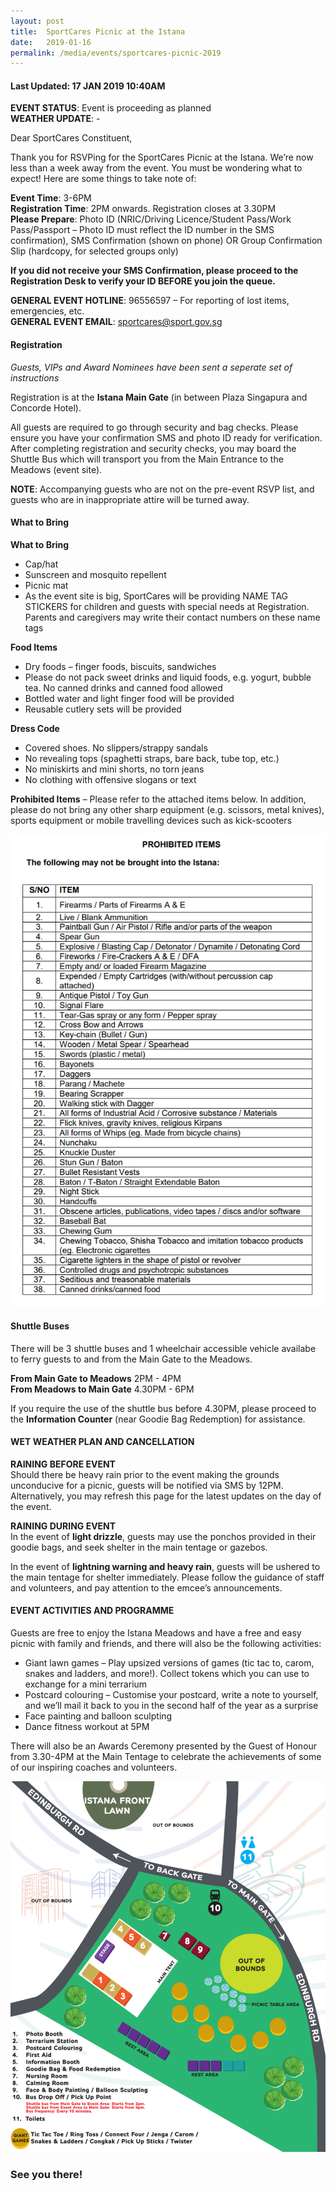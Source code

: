 ```yaml
---
layout: post
title:  SportCares Picnic at the Istana
date:   2019-01-16
permalink: /media/events/sportcares-picnic-2019
---
```


#### Last Updated: 17 JAN 2019 10:40AM

**EVENT STATUS**: Event is proceeding as planned
<BR> **WEATHER UPDATE**: -

Dear SportCares Constituent,

Thank you for RSVPing for the SportCares Picnic at the Istana. We’re now less than a week away from the event. You must be wondering what to expect! Here are some things to take note of:

**Event Time**: 3-6PM 
<BR> **Registration Time**: 2PM onwards. Registration closes at 3.30PM
<BR> **Please Prepare**: Photo ID (NRIC/Driving Licence/Student Pass/Work Pass/Passport – Photo ID must reflect the ID number in the SMS confirmation), SMS Confirmation (shown on phone) OR Group Confirmation Slip (hardcopy, for selected groups only)

**If you did not receive your SMS Confirmation, please proceed to the Registration Desk to verify your ID BEFORE you join the queue.**

**GENERAL EVENT HOTLINE**: 96556597 – For reporting of lost items, emergencies, etc.
<BR>**GENERAL EVENT EMAIL**: sportcares@sport.gov.sg
  
#### Registration

*Guests, VIPs and Award Nominees have been sent a seperate set of instructions*

Registration is at the **Istana Main Gate** (in between Plaza Singapura and Concorde Hotel). 

All guests are required to go through security and bag checks. Please ensure you have your confirmation SMS and photo ID ready for verification. After completing registration and security checks, you may board the Shuttle Bus which will transport you from the Main Entrance to the Meadows (event site). 

**NOTE**: Accompanying guests who are not on the pre-event RSVP list, and guests who are in inappropriate attire will be turned away.

#### What to Bring

**What to Bring**

*	Cap/hat
*	Sunscreen and mosquito repellent
*	Picnic mat 
*	As the event site is big, SportCares will be providing NAME TAG STICKERS for children and guests with special needs at Registration. Parents and caregivers may write their contact numbers on these name tags

**Food Items**

* Dry foods – finger foods, biscuits, sandwiches 
* Please do not pack sweet drinks and liquid foods, e.g. yogurt, bubble tea. No canned drinks and canned food allowed
* Bottled water and light finger food will be provided
* Reusable cutlery sets will be provided

**Dress Code** 

* Covered shoes. No slippers/strappy sandals 
* No revealing tops (spaghetti straps, bare back, tube top, etc.)
* No miniskirts and mini shorts, no torn jeans
* No clothing with offensive slogans or text

**Prohibited Items** – Please refer to the attached items below. In addition, please do not bring any other sharp equipment (e.g. scissors, metal knives), sports equipment or mobile travelling devices such as kick-scooters

![Prohibited Items](/images/picnic-prohibited-items.png)

#### Shuttle Buses

There will be 3 shuttle buses and 1 wheelchair accessible vehicle availabe to ferry guests to and from the Main Gate to the Meadows.

**From Main Gate to Meadows** 2PM - 4PM
<BR> **From Meadows to Main Gate** 4.30PM - 6PM

If you require the use of the shuttle bus before 4.30PM, please proceed to the **Information Counter** (near Goodie Bag Redemption) for assistance. 

#### WET WEATHER PLAN AND CANCELLATION 

**RAINING BEFORE EVENT**
<BR> Should there be heavy rain prior to the event making the grounds unconducive for a picnic, guests will be notified via SMS by 12PM. Alternatively, you may refresh this page for the latest updates on the day of the event.
  
**RAINING DURING EVENT**
<BR> In the event of **light drizzle**, guests may use the ponchos provided in their goodie bags, and seek shelter in the main tentage or gazebos.

In the event of **lightning warning and heavy rain**, guests will be ushered to the main tentage for shelter immediately. Please follow the guidance of staff and volunteers, and pay attention to the emcee’s announcements.


#### EVENT ACTIVITIES AND PROGRAMME

Guests are free to enjoy the Istana Meadows and have a free and easy picnic with family and friends, and there will also be the following activities:

* Giant lawn games – Play upsized versions of games (tic tac to, carom, snakes and ladders, and more!). Collect tokens which you can use to exchange for a mini terrarium 
* Postcard colouring – Customise your postcard, write a note to yourself, and we’ll mail it back to you in the second half of the year as a surprise
* Face painting and balloon sculpting 
* Dance fitness workout at 5PM 

There will also be an Awards Ceremony presented by the Guest of Honour from 3.30-4PM at the Main Tentage to celebrate the achievements of some of our inspiring coaches and volunteers.

![Prohibited Items](/images/picnic-layout.png)

### See you there!
